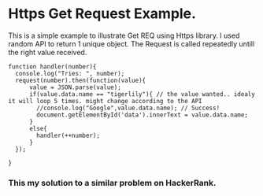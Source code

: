 # Https Get Request Example.

This is a simple example to illustrate Get REQ using Https library. I used random API to return 1 unique object. 
The Request is called repeatedly untill the right value received.

```
function handler(number){
  console.log("Tries: ", number);
  request(number).then(function(value){
      value = JSON.parse(value);
      if(value.data.name == "tigerlily"){ // the value wanted.. idealy it will loop 5 times. might change according to the API
        //console.log("Google",value.data.name); // Success!
        document.getElementById('data').innerText = value.data.name;
      }
      else{
        handler(++number);
      }
  });

}
```

### This my solution to a similar problem on HackerRank.
